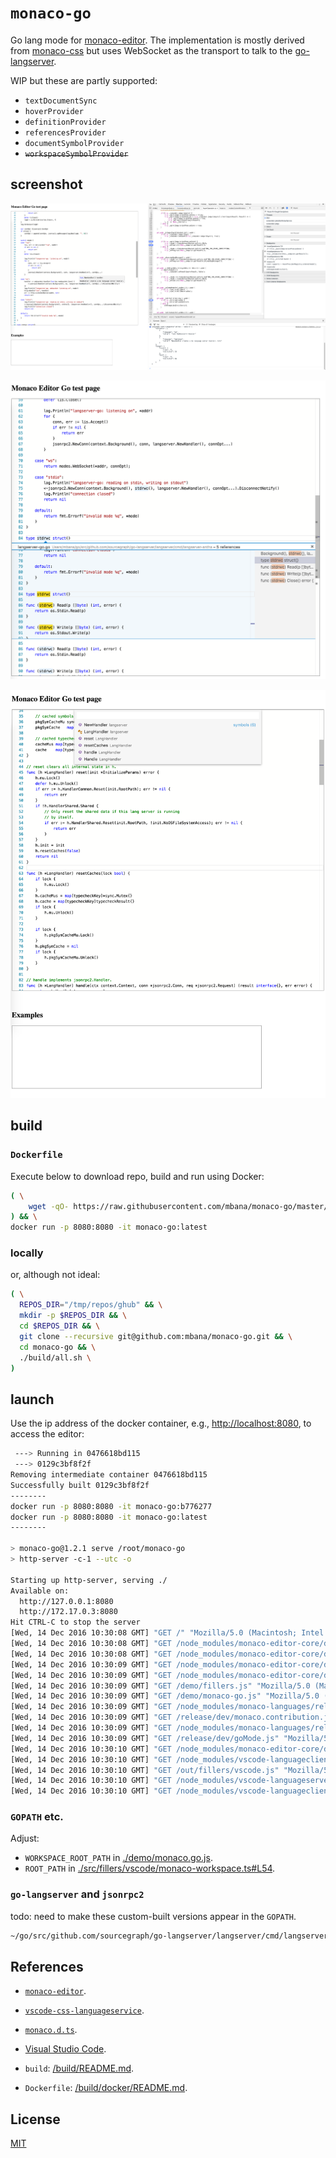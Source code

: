 # `monaco-go`

Go lang mode for [monaco-editor](https://github.com/Microsoft/monaco-editor). The implementation is mostly derived from
[monaco-css](https://github.com/Microsoft/monaco-css) but uses WebSocket as the transport to talk to the
[go-langserver](https://github.com/sourcegraph/go-langserver).

WIP but these are partly supported:

* `textDocumentSync`
* `hoverProvider`
* `definitionProvider`
* `referencesProvider`
* `documentSymbolProvider`
* <del>`workspaceSymbolProvider`</del>

## screenshot

![monaco-go-lsp](/images/monaco-go-lsp.png)

![find-references.png](/images/find-references.png)

![document-symbol.png](/images/document-symbol.png)

## build

### `Dockerfile`

Execute below to download repo, build and run using Docker:

```sh
( \
	wget -qO- https://raw.githubusercontent.com/mbana/monaco-go/master/build/get.sh | /bin/bash \
) && \
docker run -p 8080:8080 -it monaco-go:latest
```

### locally

or, although not ideal:

```sh
( \
  REPOS_DIR="/tmp/repos/ghub" && \
  mkdir -p $REPOS_DIR && \
  cd $REPOS_DIR && \
  git clone --recursive git@github.com:mbana/monaco-go.git && \
  cd monaco-go && \
  ./build/all.sh \
)
```

## launch

Use the ip address of the docker container, e.g., <http://localhost:8080>, to access the editor:

```sh
 ---> Running in 0476618bd115
 ---> 0129c3bf8f2f
Removing intermediate container 0476618bd115
Successfully built 0129c3bf8f2f
--------
docker run -p 8080:8080 -it monaco-go:b776277
docker run -p 8080:8080 -it monaco-go:latest
--------

> monaco-go@1.2.1 serve /root/monaco-go
> http-server -c-1 --utc -o

Starting up http-server, serving ./
Available on:
  http://127.0.0.1:8080
  http://172.17.0.3:8080
Hit CTRL-C to stop the server
[Wed, 14 Dec 2016 10:30:08 GMT] "GET /" "Mozilla/5.0 (Macintosh; Intel Mac OS X 10_11_6) AppleWebKit/537.36 (KHTML, like Gecko) Chrome/54.0.2840.98 Safari/537.36"
[Wed, 14 Dec 2016 10:30:08 GMT] "GET /node_modules/monaco-editor-core/dev/vs/editor/editor.main.css" "Mozilla/5.0 (Macintosh; Intel Mac OS X 10_11_6) AppleWebKit/537.36 (KHTML, like Gecko) Chrome/54.0.2840.98 Safari/537.36"
[Wed, 14 Dec 2016 10:30:08 GMT] "GET /node_modules/monaco-editor-core/dev/vs/loader.js" "Mozilla/5.0 (Macintosh; Intel Mac OS X 10_11_6) AppleWebKit/537.36 (KHTML, like Gecko) Chrome/54.0.2840.98 Safari/537.36"
[Wed, 14 Dec 2016 10:30:09 GMT] "GET /node_modules/monaco-editor-core/dev/vs/editor/editor.main.nls.js" "Mozilla/5.0 (Macintosh; Intel Mac OS X 10_11_6) AppleWebKit/537.36 (KHTML, like Gecko) Chrome/54.0.2840.98 Safari/537.36"
[Wed, 14 Dec 2016 10:30:09 GMT] "GET /node_modules/monaco-editor-core/dev/vs/editor/editor.main.js" "Mozilla/5.0 (Macintosh; Intel Mac OS X 10_11_6) AppleWebKit/537.36 (KHTML, like Gecko) Chrome/54.0.2840.98 Safari/537.36"
[Wed, 14 Dec 2016 10:30:09 GMT] "GET /demo/fillers.js" "Mozilla/5.0 (Macintosh; Intel Mac OS X 10_11_6) AppleWebKit/537.36 (KHTML, like Gecko) Chrome/54.0.2840.98 Safari/537.36"
[Wed, 14 Dec 2016 10:30:09 GMT] "GET /demo/monaco-go.js" "Mozilla/5.0 (Macintosh; Intel Mac OS X 10_11_6) AppleWebKit/537.36 (KHTML, like Gecko) Chrome/54.0.2840.98 Safari/537.36"
[Wed, 14 Dec 2016 10:30:09 GMT] "GET /node_modules/monaco-languages/release/src/monaco.contribution.js" "Mozilla/5.0 (Macintosh; Intel Mac OS X 10_11_6) AppleWebKit/537.36 (KHTML, like Gecko) Chrome/54.0.2840.98 Safari/537.36"
[Wed, 14 Dec 2016 10:30:09 GMT] "GET /release/dev/monaco.contribution.js" "Mozilla/5.0 (Macintosh; Intel Mac OS X 10_11_6) AppleWebKit/537.36 (KHTML, like Gecko) Chrome/54.0.2840.98 Safari/537.36"
[Wed, 14 Dec 2016 10:30:09 GMT] "GET /node_modules/monaco-languages/release/src/go.js" "Mozilla/5.0 (Macintosh; Intel Mac OS X 10_11_6) AppleWebKit/537.36 (KHTML, like Gecko) Chrome/54.0.2840.98 Safari/537.36"
[Wed, 14 Dec 2016 10:30:09 GMT] "GET /release/dev/goMode.js" "Mozilla/5.0 (Macintosh; Intel Mac OS X 10_11_6) AppleWebKit/537.36 (KHTML, like Gecko) Chrome/54.0.2840.98 Safari/537.36"
[Wed, 14 Dec 2016 10:30:10 GMT] "GET /node_modules/monaco-editor-core/dev/vs/base/worker/workerMain.js" "Mozilla/5.0 (Macintosh; Intel Mac OS X 10_11_6) AppleWebKit/537.36 (KHTML, like Gecko) Chrome/54.0.2840.98 Safari/537.36"
[Wed, 14 Dec 2016 10:30:10 GMT] "GET /node_modules/vscode-languageclient/lib/main.js" "Mozilla/5.0 (Macintosh; Intel Mac OS X 10_11_6) AppleWebKit/537.36 (KHTML, like Gecko) Chrome/54.0.2840.98 Safari/537.36"
[Wed, 14 Dec 2016 10:30:10 GMT] "GET /out/fillers/vscode.js" "Mozilla/5.0 (Macintosh; Intel Mac OS X 10_11_6) AppleWebKit/537.36 (KHTML, like Gecko) Chrome/54.0.2840.98 Safari/537.36"
[Wed, 14 Dec 2016 10:30:10 GMT] "GET /node_modules/vscode-languageserver-types/lib/main.js" "Mozilla/5.0 (Macintosh; Intel Mac OS X 10_11_6) AppleWebKit/537.36 (KHTML, like Gecko) Chrome/54.0.2840.98 Safari/537.36"
[Wed, 14 Dec 2016 10:30:10 GMT] "GET /node_modules/vscode-languageclient/node_modules/vscode-jsonrpc/lib/main.js" "Mozilla/5.0 (Macintosh; Intel Mac OS X 10_11_6) AppleWebKit/537.36 (KHTML, like Gecko) Chrome/54.0.2840.98 Safari/537.36"
```

### `GOPATH` etc.

Adjust:

* `WORKSPACE_ROOT_PATH` in [./demo/monaco.go.js](https://github.com/mbana/monaco-go/blob/master/demo/monaco-go.js#L22).
* `ROOT_PATH` in [./src/fillers/vscode/monaco-workspace.ts#L54](https://github.com/mbana/monaco-go/blob/master/src/fillers/vscode/monaco-workspace.ts#L54).

### `go-langserver` and `jsonrpc2`

todo: need to make these custom-built versions appear in the `GOPATH`.

```sh
~/go/src/github.com/sourcegraph/go-langserver/langserver/cmd/langserver-antha $ (go install -x -v github.com/sourcegraph/go-langserver/langserver/cmd/langserver-antha && ls -lah `which langserver-antha` && langserver-antha -mode ws -trace )
```

## References

* [`monaco-editor`](https://github.com/Microsoft/monaco-editor).
* [`vscode-css-languageservice`](https://github.com/Microsoft/vscode-css-languageservice).
* [`monaco.d.ts`](https://github.com/Microsoft/monaco-css/blob/master/src/monaco.d.ts).
* [Visual Studio Code](https://github.com/Microsoft/vscode).

* `build`: [/build/README.md](/build/README.md).
* `Dockerfile`: [/build/docker/README.md](/build/docker/README.md).

## License

[MIT](https://github.com/Microsoft/monaco-css/blob/master/LICENSE.md)